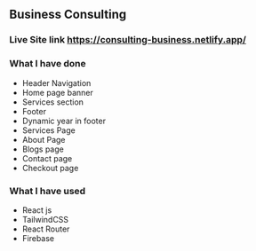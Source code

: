 ## Business Consulting

### Live Site link https://consulting-business.netlify.app/

### What I have done

- Header Navigation
- Home page banner
- Services section
- Footer
- Dynamic year in footer
- Services Page
- About Page
- Blogs page
- Contact page
- Checkout page

### What I have used

- React js
- TailwindCSS
- React Router
- Firebase
